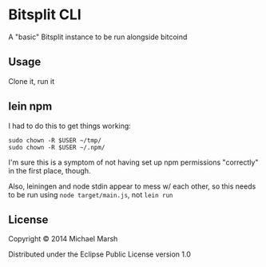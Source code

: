 # Bitsplit CLI

A "basic" Bitsplit instance to be run alongside bitcoind

## Usage

Clone it, run it

## lein npm
I had to do this to get things working:
```shell
sudo chown -R $USER ~/tmp/
sudo chown -R $USER ~/.npm/
```
I'm sure this is a symptom of not having set up npm permissions "correctly" in the first place, though.

Also, leiningen and node stdin appear to mess w/ each other, so this needs to be run using `node target/main.js`, not `lein run`

## License

Copyright © 2014 Michael Marsh

Distributed under the Eclipse Public License version 1.0 